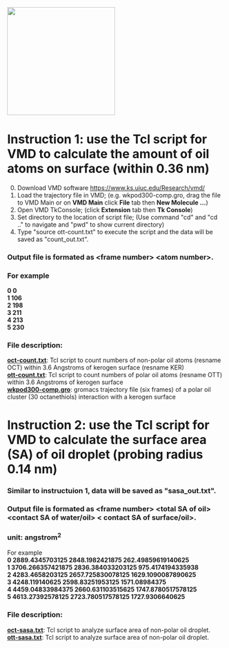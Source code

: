 <img src="https://er1czz.github.io/vmd/illustration.jpg" height="250" width="250">  

# Instruction 1: use the Tcl script for VMD to calculate the amount of oil atoms on surface (within 0.36 nm)  
0. Download VMD software https://www.ks.uiuc.edu/Research/vmd/  
1. Load the trajectory file in VMD; (e.g. wkpod300-comp.gro, drag the file to VMD Main or on **VMD Main** click **File** tab then **New Molecule ...**)
2. Open VMD TkConsole; (click **Extension** tab then **Tk Console**)
3. Set directory to the location of script file; (Use command "cd" and "cd .." to navigate and "pwd" to show current directory)
4. Type "source ott-count.txt" to execute the script and the data will be saved as "count_out.txt".  

### Output file is formated as \<frame number> \<atom number>.
### For example  
**0 0  
1 106  
2 198  
3 211  
4 213  
5 230**  

### File description:   
[**oct-count.txt**](https://er1czz.github.io/vmd/oct-count.txt): Tcl script to count numbers of non-polar oil atoms (resname OCT) within 3.6 Angstroms of kerogen surface (resname KER)   
[**ott-count.txt**](https://er1czz.github.io/vmd/ott-count.txt): Tcl script to count numbers of polar oil atoms (resname OTT) within 3.6 Angstroms of kerogen surface   
[**wkpod300-comp.gro**](https://er1czz.github.io/vmd/wkpod300-comp.gro): gromacs trajectory file (six frames) of a polar oil cluster (30 octanethiols) interaction with a kerogen surface

# Instruction 2: use the Tcl script for VMD to calculate the surface area (SA) of oil droplet (probing radius 0.14 nm)
### Similar to instructuion 1, data will be saved as "sasa_out.txt".  
### Output file is formated as \<frame number> \<total SA of oil> \<contact SA of water/oil> \< contact SA of surface/oil>.
### unit: angstrom<sup>2</sup>  
For example  
**0 2889.4345703125 2848.1982421875 262.49859619140625  
1 3706.266357421875 2836.384033203125 975.4174194335938  
2 4283.4658203125 2657.725830078125 1629.1090087890625  
3 4248.119140625 2598.83251953125 1571.08984375  
4 4459.04833984375 2660.631103515625 1747.8780517578125  
5 4613.27392578125 2723.780517578125 1727.9306640625**

### File description:   
[**oct-sasa.txt**](https://er1czz.github.io/vmd/oct-sasa.txt): Tcl script to analyze surface area of non-polar oil droplet.   
[**ott-sasa.txt**](https://er1czz.github.io/vmd/ott-sasa.txt): Tcl script to analyze surface area of non-polar oil droplet.
